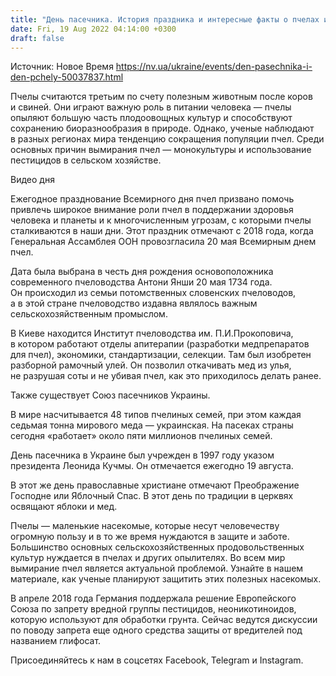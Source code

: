 ```yaml
---
title: "День пасечника. История праздника и интересные факты о пчелах и меде"
date: Fri, 19 Aug 2022 04:14:00 +0300
draft: false
---
```

Источник: Новое Время https://nv.ua/ukraine/events/den-pasechnika-i-den-pchely-50037837.html


 Пчелы считаются третьим по счету полезным животным после коров и свиней. Они играют важную роль в питании человека — пчелы опыляют большую часть плодоовощных культур и способствуют сохранению биоразнообразия в природе. Однако, ученые наблюдают в разных регионах мира тенденцию сокращения популяции пчел. Среди основных причин вымирания пчел — монокультуры и использование пестицидов в сельском хозяйстве.

 Видео дня   



 Ежегодное празднование Всемирного дня пчел призвано помочь привлечь широкое внимание роли пчел в поддержании здоровья человека и планеты и к многочисленным угрозам, с которыми пчелы сталкиваются в наши дни. Этот праздник отмечают с 2018 года, когда Генеральная Ассамблея ООН провозгласила 20 мая Всемирным днем пчел.

Дата была выбрана в честь дня рождения основоположника современного пчеловодства Антони Янши 20 мая 1734 года. Он происходил из семьи потомственных словенских пчеловодов, а в этой стране пчеловодство издавна являлось важным сельскохозяйственным промыслом.



В Киеве находится Институт пчеловодства им. П.И.Прокоповича, в котором работают отделы апитерапии (разработки медпрепаратов для пчел), экономики, стандартизации, селекции. Там был изобретен разборной рамочный улей. Он позволил откачивать мед из улья, не разрушая соты и не убивая пчел, как это приходилось делать ранее.

Также существует Союз пасечников Украины.

В мире насчитывается 48 типов пчелиных семей, при этом каждая седьмая тонна мирового меда — украинская. На пасеках страны сегодня «работает» около пяти миллионов пчелиных семей.

День пасечника в Украине был учрежден в 1997 году указом президента Леонида Кучмы. Он отмечается ежегодно 19 августа.

В этот же день православные христиане отмечают Преображение Господне или Яблочный Спас. В этот день по традиции в церквях освящают яблоки и мед.

 Пчелы — маленькие насекомые, которые несут человечеству огромную пользу и в то же время нуждаются в защите и заботе. Большинство основных сельскохозяйственных продовольственных культур нуждается в пчелах и других опылителях. Во всем мир вымирание пчел является актуальной проблемой. Узнайте в нашем материале, как ученые планируют защитить этих полезных насекомых.

В апреле 2018 года Германия поддержала решение Европейского Союза по запрету вредной группы пестицидов, неоникотиноидов, которую используют для обработки грунта. Сейчас ведутся дискуссии по поводу запрета еще одного средства защиты от вредителей под названием глифосат.





















Присоединяйтесь к нам в соцсетях Facebook, Telegram и Instagram.
